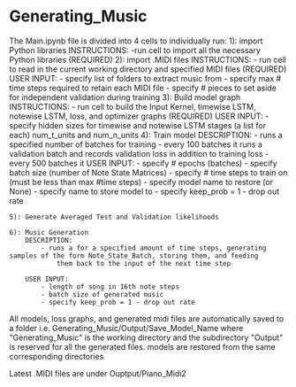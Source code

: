 # Generating_Music

The Main.ipynb file is divided into 4 cells to individually run:
	1): import Python libraries
		INSTRUCTIONS:
			-run cell to import all the necessary Python libraries (REQUIRED)
	2): import .MIDI files
		INSTRUCTIONS:
			- run cell to read in the current working directory and specified MIDI files (REQUIRED)
		USER INPUT:
			- specify list of folders to extract music from
			- specify max # time steps required to retain each MIDI file
			- specify # pieces to set aside for independent validation during training
	3): Build model graph
		INSTRUCTIONS:
			- run cell to build the Input Kernel, timewise LSTM, notewise LSTM, loss, and optimizer graphs (REQUIRED)
		USER INPUT:
			- specify hidden sizes for timewise and notewise LSTM stages (a list for each)
			  num_t_units and num_n_units
	4): Train model
		DESCRIPTION:
			- runs a specified number of batches for training
			- every 100 batches it runs a validation batch and records validation loss in addition to training loss
			- every 500 batches it
		USER INPUT: 
			- specify # epochs (batches)
			- specify batch size (number of Note State Matrices)
			- specify # time steps to train on (must be less than max #time steps)
			- specify model name to restore (or None)
			- specify name to store model to
			- specify keep_prob = 1 - drop out rate
		
	5): Generate Averaged Test and Validation likelihoods
	
	6): Music Generation
		DESCRIPTION:
			- runs a for a specified amount of time steps, generating samples of the form Note_State_Batch, storing them, and feeding
				them back to the input of the next time step
			
		USER INPUT:
			- length of song in 16th note steps
			- batch size of generated music
			- specify keep_prob = 1 - drop out rate


All models, loss graphs, and generated midi files are automatically saved to a folder i.e. Generating_Music/Output/Save_Model_Name
		    where "Generating_Music" is the working directory and the subdirectory "Output" is reserved for all the generated files.
			models are restored from the same corresponding directories

Latest .MIDI files are under Ouptput/Piano_Midi2

		

	